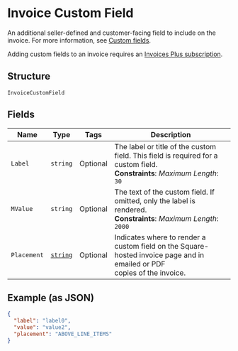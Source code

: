 
# Invoice Custom Field

An additional seller-defined and customer-facing field to include on the invoice. For more information,
see [Custom fields](../../https://developer.squareup.com/docs/invoices-api/overview#custom-fields).

Adding custom fields to an invoice requires an
[Invoices Plus subscription](../../https://developer.squareup.com/docs/invoices-api/overview#invoices-plus-subscription).

## Structure

`InvoiceCustomField`

## Fields

| Name | Type | Tags | Description |
|  --- | --- | --- | --- |
| `Label` | `string` | Optional | The label or title of the custom field. This field is required for a custom field.<br>**Constraints**: *Maximum Length*: `30` |
| `MValue` | `string` | Optional | The text of the custom field. If omitted, only the label is rendered.<br>**Constraints**: *Maximum Length*: `2000` |
| `Placement` | [`string`](../../doc/models/invoice-custom-field-placement.md) | Optional | Indicates where to render a custom field on the Square-hosted invoice page and in emailed or PDF<br>copies of the invoice. |

## Example (as JSON)

```json
{
  "label": "label0",
  "value": "value2",
  "placement": "ABOVE_LINE_ITEMS"
}
```

